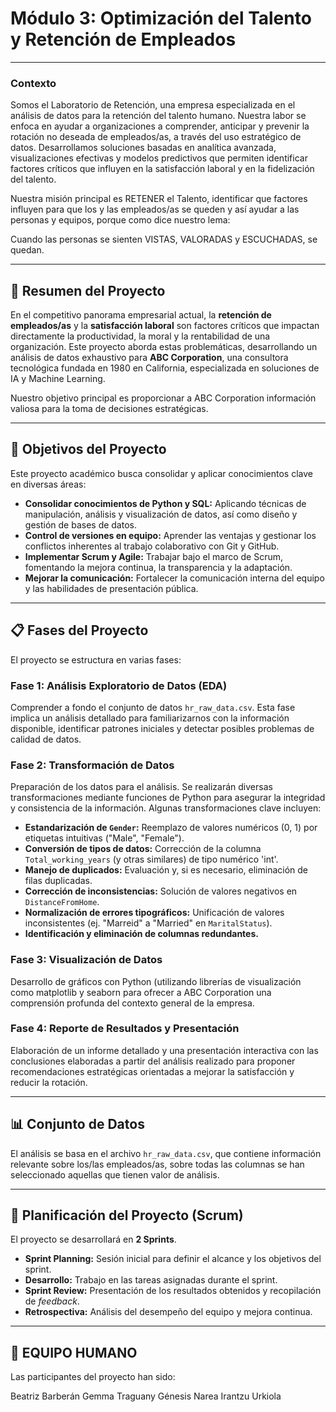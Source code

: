 # Módulo 3: Optimización del Talento y Retención de Empleados

---
### Contexto
Somos el Laboratorio de Retención, una empresa especializada en el análisis de datos para la retención del talento humano. Nuestra labor se enfoca en ayudar a organizaciones a comprender, anticipar y prevenir la rotación no deseada de empleados/as, a través del uso estratégico de datos. Desarrollamos soluciones basadas en analítica avanzada, visualizaciones efectivas y modelos predictivos que permiten identificar factores críticos que influyen en la satisfacción laboral y en la fidelización del talento. 

Nuestra misión principal es RETENER el Talento, identificar que factores influyen para que los y las empleados/as se queden y así ayudar a las personas y equipos, porque como dice nuestro lema:

Cuando las personas se sienten VISTAS, VALORADAS y ESCUCHADAS, se quedan.

---

## 🚀 Resumen del Proyecto

En el competitivo panorama empresarial actual, la **retención de empleados/as** y la **satisfacción laboral** son factores críticos que impactan directamente la productividad, la moral y la rentabilidad de una organización. Este proyecto aborda estas problemáticas, desarrollando un análisis de datos exhaustivo para **ABC Corporation**, una consultora tecnológica fundada en 1980 en California, especializada en soluciones de IA y Machine Learning.

Nuestro objetivo principal es proporcionar a ABC Corporation información valiosa para la toma de decisiones estratégicas.

---

## 🎯 Objetivos del Proyecto

Este proyecto académico busca consolidar y aplicar conocimientos clave en diversas áreas:

* **Consolidar conocimientos de Python y SQL:** Aplicando técnicas de manipulación, análisis y visualización de datos, así como diseño y gestión de bases de datos.
* **Control de versiones en equipo:** Aprender las ventajas y gestionar los conflictos inherentes al trabajo colaborativo con Git y GitHub.
* **Implementar Scrum y Agile:** Trabajar bajo el marco de Scrum, fomentando la mejora continua, la transparencia y la adaptación.
* **Mejorar la comunicación:** Fortalecer la comunicación interna del equipo y las habilidades de presentación pública.

---

## 📋 Fases del Proyecto

El proyecto se estructura en varias fases:

### Fase 1: Análisis Exploratorio de Datos (EDA)

Comprender a fondo el conjunto de datos `hr_raw_data.csv`. Esta fase implica un análisis detallado para familiarizarnos con la información disponible, identificar patrones iniciales y detectar posibles problemas de calidad de datos.

### Fase 2: Transformación de Datos

Preparación de los datos para el análisis. Se realizarán diversas transformaciones mediante funciones de Python para asegurar la integridad y consistencia de la información. Algunas transformaciones clave incluyen:

* **Estandarización de `Gender`:** Reemplazo de valores numéricos (0, 1) por etiquetas intuitivas ("Male", "Female").
* **Conversión de tipos de datos:** Corrección de la columna `Total_working_years` (y otras similares) de tipo numérico 'int'.
* **Manejo de duplicados:** Evaluación y, si es necesario, eliminación de filas duplicadas.
* **Corrección de inconsistencias:** Solución de valores negativos en `DistanceFromHome`.
* **Normalización de errores tipográficos:** Unificación de valores inconsistentes (ej. "Marreid" a "Married" en `MaritalStatus`).
* **Identificación y eliminación de columnas redundantes.**

### Fase 3: Visualización de Datos

Desarrollo de gráficos con Python (utilizando librerías de visualización como matplotlib y seaborn para ofrecer a ABC Corporation una comprensión profunda del contexto general de la empresa.

### Fase 4: Reporte de Resultados y Presentación

Elaboración de un informe detallado y una presentación interactiva con las conclusiones elaboradas a partir del análisis realizado para proponer recomendaciones estratégicas orientadas a mejorar la satisfacción y reducir la rotación.

---

## 📊 Conjunto de Datos

El análisis se basa en el archivo `hr_raw_data.csv`, que contiene información relevante sobre los/las empleados/as, sobre todas las columnas se han seleccionado aquellas que tienen valor de análisis.

---

## 📅 Planificación del Proyecto (Scrum)

El proyecto se desarrollará en **2 Sprints**. 

* **Sprint Planning:** Sesión inicial para definir el alcance y los objetivos del sprint.
* **Desarrollo:** Trabajo en las tareas asignadas durante el sprint.
* **Sprint Review:** Presentación de los resultados obtenidos y recopilación de *feedback*.
* **Retrospectiva:** Análisis del desempeño del equipo y mejora continua.

---

## 🤝 EQUIPO HUMANO

Las participantes del proyecto han sido:

Beatriz Barberán
Gemma Traguany
Génesis Narea
Irantzu Urkiola
